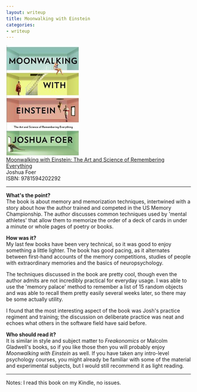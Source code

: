 ```yaml
---
layout: writeup
title: Moonwalking with Einstein
categories:
- writeup
---
```

![](/static/moonwalking-with-einstein.jpg)  
[Moonwalking with Einstein: The Art and Science of Remembering Everything](http://www.amazon.com/exec/obidos/ASIN/0143120530/ref=nosim&tag=bookreview0a1-20)  
Joshua Foer  
ISBN: 9781594202292

---

**What's the point?**   
The book is about memory and memorization techniques, intertwined with a story about how
the author trained and competed in the US Memory Championship. The author discusses common 
techniques used by 'mental athletes' that allow them to memorize the order of a deck of 
cards in under a minute or whole pages of poetry or books.

**How was it?**   
My last few books have been very technical, so it was good to enjoy something a little 
lighter. The book has good pacing, as it alternates between first-hand accounts of the 
memory competitions, studies of people with extraordinary memories and the basics of 
neuropsychology.

The techniques discussed in the book are pretty cool, though even the author admits are 
not incredibly practical for everyday usage. I was able to use the 'memory palace' method 
to remember a list of 15 random objects and was able to recall them pretty easily 
several weeks later, so there may be some actually utility.

I found that the most interesting aspect of the book was Josh's practice regiment and training;
the discussion on deliberate practice was neat and echoes what others in the software 
field have said before. 

**Who should read it?**  
It is similar in style and subject matter to *Freakonomics* or Malcolm Gladwell's books,
so if you like those then you will probably enjoy *Moonwalking with Einstein* as well. 
If you have taken any intro-level psychology courses, you might already be familiar with 
some of the material and experimental subjects, but I would still recommend it as light 
reading.

---
Notes: I read this book on my Kindle, no issues. 
